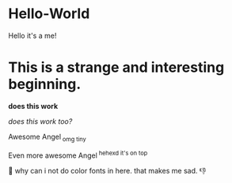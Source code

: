 # Hello-World
Hello it's a me!
<h1>This is a strange and interesting beginning.</h1>

<b> does this work </b>

<i> does this work too? </i>

Awesome Angel<sub> omg tiny </sub>

Even more awesome Angel<sup> hehexd it's on top </sup>

:thinking: why can i not do color fonts in here. that makes me sad. :-1:

